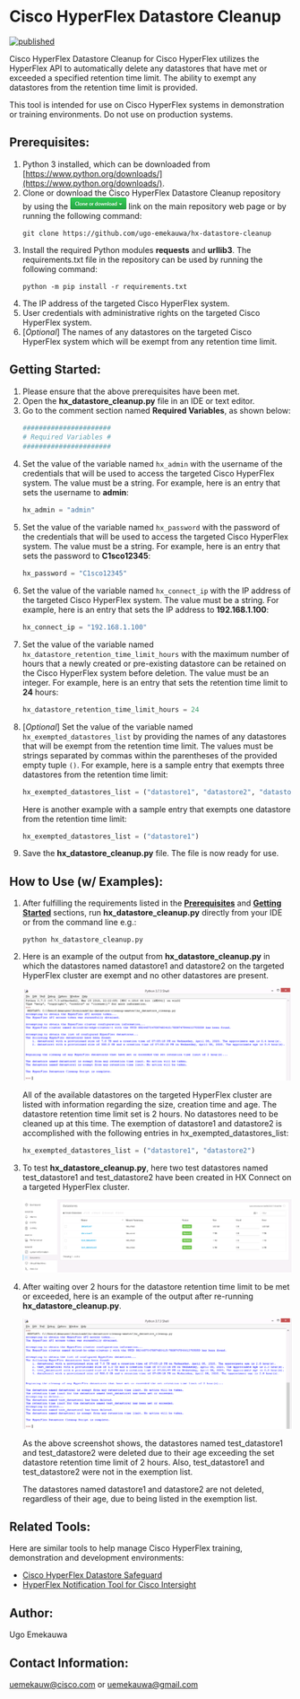 # Cisco HyperFlex Datastore Cleanup

[![published](https://static.production.devnetcloud.com/codeexchange/assets/images/devnet-published.svg)](https://developer.cisco.com/codeexchange/github/repo/ugo-emekauwa/hx-datastore-cleanup)

Cisco HyperFlex Datastore Cleanup for Cisco HyperFlex utilizes the HyperFlex API to automatically delete any datastores that have met or exceeded a specified retention time limit. The ability to exempt any datastores from the retention time limit is provided.

This tool is intended for use on Cisco HyperFlex systems in demonstration or training environments. Do not use on production systems.

## Prerequisites:
1. Python 3 installed, which can be downloaded from [https://www.python.org/downloads/](https://www.python.org/downloads/).
2. Clone or download the Cisco HyperFlex Datastore Cleanup repository by using the ![GitHub Clone or download](./assets/GitHub_Clone_or_download_link_button.png "GitHub Clone or download") link on the main repository web page or by running the following command:
    ```
    git clone https://github.com/ugo-emekauwa/hx-datastore-cleanup
    ```
3. Install the required Python modules **requests** and **urllib3**. The requirements.txt file in the repository can be used by running the following command:
    ```
    python -m pip install -r requirements.txt
    ```
4. The IP address of the targeted Cisco HyperFlex system.
5. User credentials with administrative rights on the targeted Cisco HyperFlex system.
6. [_Optional_] The names of any datastores on the targeted Cisco HyperFlex system which will be exempt from any retention time limit.


## Getting Started:
1. Please ensure that the above prerequisites have been met.
2. Open the **hx_datastore_cleanup.py** file in an IDE or text editor.
3. Go to the comment section named **Required Variables**, as shown below:
    ```python
    ######################
    # Required Variables #
    ######################
    ```
4. Set the value of the variable named `hx_admin` with the username of the credentials that will be used to access the targeted Cisco HyperFlex system. The value must be a string. For example, here is an entry that sets the username to **admin**:
    ```python
    hx_admin = "admin"
    ```
5. Set the value of the variable named `hx_password` with the password of the credentials that will be used to access the targeted Cisco HyperFlex system. The value must be a string. For example, here is an entry that sets the password to **C1sco12345**:
    ```python
    hx_password = "C1sco12345"
    ```
6. Set the value of the variable named `hx_connect_ip` with the IP address of the targeted Cisco HyperFlex system. The value must be a string. For example, here is an entry that sets the IP address to **192.168.1.100**:
    ```python
    hx_connect_ip = "192.168.1.100"
    ```
7. Set the value of the variable named `hx_datastore_retention_time_limit_hours` with the maximum number of hours that a newly created or pre-existing datastore can be retained on the Cisco HyperFlex system before deletion. The value must be an integer. For example, here is an entry that sets the retention time limit to **24** hours:
    ```python
    hx_datastore_retention_time_limit_hours = 24
    ```
8. [_Optional_] Set the value of the variable named `hx_exempted_datastores_list` by providing the names of any datastores that will be exempt from the retention time limit. The values must be strings separated by commas within the parentheses of the provided empty tuple `()`. For example, here is a sample entry that exempts three datastores from the retention time limit:
    ```python
    hx_exempted_datastores_list = ("datastore1", "datastore2", "datastore3")
    ```
    Here is another example with a sample entry that exempts one datastore from the retention time limit: 
    ```python
    hx_exempted_datastores_list = ("datastore1")
    ```
9. Save the **hx_datastore_cleanup.py** file. The file is now ready for use.

## How to Use (w/ Examples):

1. After fulfilling the requirements listed in the [**Prerequisites**](https://github.com/ugo-emekauwa/hx-datastore-cleanup#prerequisites) and [**Getting Started**](https://github.com/ugo-emekauwa/hx-datastore-cleanup#getting-started) sections, run **hx_datastore_cleanup.py** directly from your IDE or from the command line e.g.:
    ```
    python hx_datastore_cleanup.py
    ```
2. Here is an example of the output from **hx_datastore_cleanup.py** in which the datastores named datastore1 and datastore2 on the targeted HyperFlex cluster are exempt and no other datastores are present.

    ![Initial Datastore Cleanup Run](./assets/Initial_Datastore_Cleanup_Run.png "Initial Datastore Cleanup Run")

    All of the available datastores on the targeted HyperFlex cluster are listed with information regarding the size, creation time and age. The datastore retention time limit set is 2 hours. No datastores need to be cleaned up at this time. The exemption of datastore1 and datastore2 is accomplished with the following entries in hx_exempted_datastores_list:
    ```python
    hx_exempted_datastores_list = ("datastore1", "datastore2")
    ```

3. To test **hx_datastore_cleanup.py**, here two test datastores named test_datastore1 and test_datastore2 have been created in HX Connect on a targeted HyperFlex cluster.

    ![Two Test Datastores Added in HX Connect](./assets/Two_Test_Datastores_Added_in_HX_Connect.png "Two Test Datastores Added in HX Connect")

4. After waiting over 2 hours for the datastore retention time limit to be met or exceeded, here is an example of the output after re-running **hx_datastore_cleanup.py**.

    ![Subsequent Datastore Cleanup Run](./assets/Subsequent_Datastore_Cleanup_Run.png "Subsequent Datastore Cleanup Run")

    As the above screenshot shows, the datastores named test_datastore1 and test_datastore2 were deleted due to their age exceeding the set datastore retention time limit of 2 hours. Also, test_datastore1 and test_datastore2 were not in the exemption list.
    
    The datastores named datastore1 and datastore2 are not deleted, regardless of their age, due to being listed in the exemption list.

## Related Tools:
Here are similar tools to help manage Cisco HyperFlex training, demonstration and development environments:
- [Cisco HyperFlex Datastore Safeguard](https://github.com/ugo-emekauwa/hx-datastore-safeguard)
- [HyperFlex Notification Tool for Cisco Intersight](https://github.com/ugo-emekauwa/hyperflex-notification-tool)

## Author:
Ugo Emekauwa

## Contact Information:
uemekauw@cisco.com or uemekauwa@gmail.com
